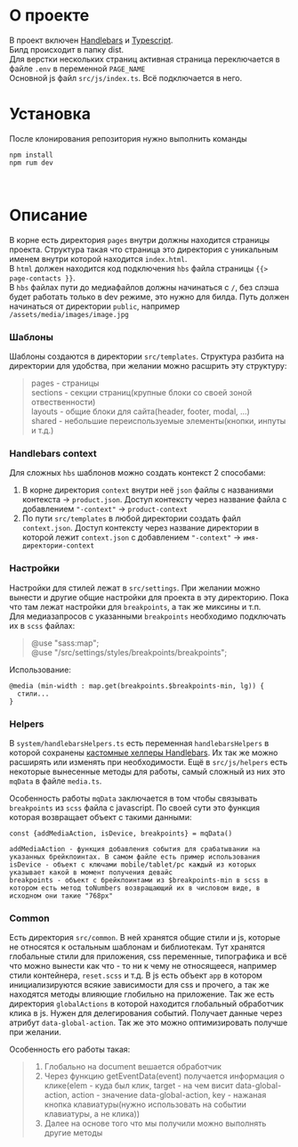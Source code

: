 # О проекте
В проект включен [Handlebars](https://handlebarsjs.com/guide/) и [Typescript](https://www.typescriptlang.org/docs/handbook/typescript-in-5-minutes.html).<br/>
Билд происходит в папку dist.<br/>
Для верстки нескольких страниц активная страница переключается в файле `.env` в переменной `PAGE_NAME`<br/>
Основной js файл `src/js/index.ts`. Всё подключается в него.
<br/>
# Установка
После клонирования репозитория нужно выполнить команды<br/>
```
npm install
npm rum dev
```
<br/>

# Описание
В корне есть директория `pages` внутри должны находится страницы проекта. Структура такая что страница это директория с уникальным именем внутри которой находится `index.html`. <br/> 
В `html` должен находится код подключения `hbs` файла страницы `{{> page-contacts }}`.<br/> 
В `hbs` файлах пути до медиафайлов должны начинаться с `/`, без слэша будет работать только в dev режиме, это нужно для билда. Путь должен начинаться от директории `public`, например `/assets/media/images/image.jpg`<br/>

### Шаблоны
Шаблоны создаются в директории `src/templates`.
Структура разбита на директории для удобства, при желании можно расшрить эту структуру:
> pages - страницы<br/>
> sections - секции страниц(крупные блоки со своей зоной отвественности)<br/>
> layouts - общие блоки для сайта(header, footer, modal, ...)<br/>
> shared - небольшие переиспользуемые элементы(кнопки, инпуты и т.д.)<br/>

### Handlebars context
Для сложных `hbs` шаблонов можно создать контекст 2 способами:<br/>
1. В корне директория `context` внутри неё `json` файлы с названиями контекста -> `product.json`. Доступ контексту через название файла с добавлением `"-context"` -> `product-context`<br/>
2. По пути `src/templates` в любой директории создать файл `context.json`. Доступ контексту через название директории в которой лежит `context.json` с добавлением `"-context"` -> `имя-директории-context`

### Настройки
Настройки для стилей лежат в `src/settings`. При желании можно вынести и другие общие настройки для проекта в эту директорию. Пока что там лежат настройки для `breakpoints`, а так же миксины и т.п.<br/>
Для медиазапросов с указанными `breakpoints` необходимо подключать их в `scss` файлах:<br/>
> @use "sass:map";<br/>
> @use "/src/settings/styles/breakpoints/breakpoints";<br/>

Использование:
```
@media (min-width : map.get(breakpoints.$breakpoints-min, lg)) {
  стили...
}
```
### Helpers
В `system/handlebarsHelpers.ts` есть переменная `handlebarsHelpers` в которой сохранены [кастомные хелперы Handlebars](https://handlebarsjs.com/guide/#custom-helpers). Их так же можно расширять или изменять при необходимости.
Ещё в `src/js/helpers` есть некоторые вынесенные методы для работы, самый сложный из них это `mqData` в файле `media.ts`.<br/>

Особенность работы `mqData` заключается в том чтобы связывать `breakpoints` из `scss` файла с javascript. По своей сути это функция которая возвращает объект с такими данными:<br/>
```
const {addMediaAction, isDevice, breakpoints} = mqData()

addMediaAction - функция добавления события для срабатывании на указанных брейкпоинтах. В самом файле есть пример использования
isDevice - объект с ключами mobile/tablet/pc каждый из которых указывает какой в момент получения девайс
breakpoints - объект с брейкпоинтами из $breakpoints-min в scss в котором есть метод toNumbers возвращающий их в числовом виде, в исходном они такие "768px"
```
### Common
Есть директория `src/common`. В ней хранятся общие стили и js, которые не относятся к остальным шаблонам и библиотекам. Тут хранятся глобальные стили для приложения, css переменные, типографика и всё что можно вынести как что - то ни к чему не относящееся, например стили контейнера, `reset.scss` и т.д. В js есть объект `app` в котором инициализируются всякие зависимости для css и прочего, а так же находятся методы влияющие глобильно на приложение. Так же есть директория `globalActions` в которой находится глобальный обработчик клика в js. Нужен для делегирования событий. Получает данные через атрибут `data-global-action`. Так же это можно оптимизировать получше при желании.<br/>

Особенность его работы такая:<br/>
> 1. Глобально на document вешается обработчик<br/>
> 2. Через функцию getEventData(event) получается информация о клике(elem - куда был клик, target - на чем висит data-global-action, action - значение data-global-action, key - нажаная кнопка клавиатуры(нужно использовать на событии клавиатуры, а не клика))
> 3. Далее на основе того что мы получили можно выполнять другие методы

